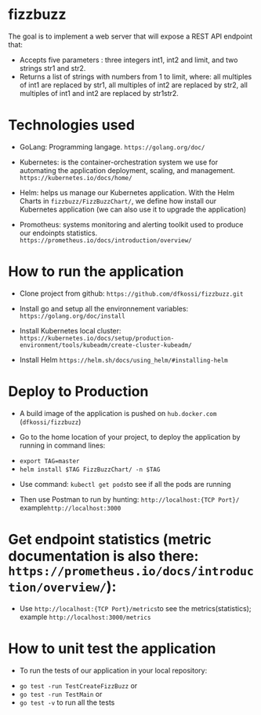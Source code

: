 # fizzbuzz
The goal is to implement a web server that will expose a REST API endpoint that: 
* Accepts five parameters : three integers int1, int2 and limit, and two strings str1 and str2.
* Returns a list of strings with numbers from 1 to limit, where: all multiples of int1 are replaced by str1, all multiples of int2 are replaced by str2, all multiples of int1 and int2 are replaced by str1str2.


# Technologies used
* GoLang: Programming langage. `https://golang.org/doc/`

* Kubernetes: is the container-orchestration system we use for automating the application deployment, scaling, and management. `https://kubernetes.io/docs/home/`

* Helm: helps us manage our Kubernetes application. With the Helm Charts in `fizzbuzz/FizzBuzzChart/`, we define how install our Kubernetes application (we can also use it to upgrade the application)

* Promotheus: systems monitoring and alerting toolkit used to produce our endoinpts statistics. `https://prometheus.io/docs/introduction/overview/`


# How to run the application
* Clone project from github: `https://github.com/dfkossi/fizzbuzz.git`

* Install go and setup all the environnement variables: `https://golang.org/doc/install`

* Install Kubernetes local cluster: `https://kubernetes.io/docs/setup/production-environment/tools/kubeadm/create-cluster-kubeadm/`

* Install Helm `https://helm.sh/docs/using_helm/#installing-helm`


# Deploy to Production
* A build image of the application is pushed on `hub.docker.com` (`dfkossi/fizzbuzz`)

* Go to the home location of your project, to deploy the application by running in command lines: 
- `export TAG=master`
- `helm install $TAG FizzBuzzChart/ -n $TAG`

* Use command:  `kubectl get pods`to see if all the pods are running 

* Then use Postman to run by hunting: `http://localhost:{TCP Port}/` example`http://localhost:3000` 


# Get endpoint statistics (metric documentation is also there: `https://prometheus.io/docs/introduction/overview/`):
* Use `http://localhost:{TCP Port}/metrics`to see the metrics(statistics); example `http://localhost:3000/metrics`

# How to unit test the application 
* To run the tests of our application in your local repository: 
- `go test -run TestCreateFizzBuzz` or 
- `go test -run TestMain` or
- `go test -v` to run all the tests


